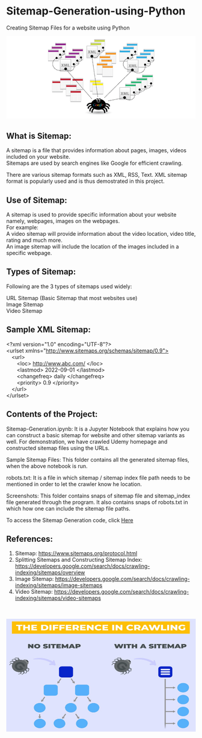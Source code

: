 # Sitemap-Generation-using-Python
Creating Sitemap Files for a website using Python

<img src="Screenshots/1_UzKrCwQ5jRaBvjV7eaEhJA.png">

## What is Sitemap:
A sitemap is a file that provides information about pages, images, videos included on your website.<br>
Sitemaps are used by search engines like Google for efficient crawling.<br>

There are various sitemap formats such as XML, RSS, Text. XML sitemap format is popularly used and is thus demostrated in this project.<br>

## Use of Sitemap:
A sitemap is used to provide specific information about your website namely, webpages, images on the webpages.<br>
For example:<br>
A video sitemap will provide information about the video location, video title, rating and much more.<br>
An image sitemap will include the location of the images included in a specific webpage.<br>

## Types of Sitemap:
Following are the 3 types of sitemaps used widely:<br>

URL Sitemap (Basic Sitemap that most websites use)<br>
Image Sitemap<br>
Video Sitemap<br>

## Sample XML Sitemap:

\<?xml version="1.0" encoding="UTF-8"?><br>
\<urlset xmlns="http://www.sitemaps.org/schemas/sitemap/0.9"><br>
    &emsp;\<url><br>
        &emsp;&emsp;\<loc> http://www.abc.com/ \</loc><br>
        &emsp;&emsp;\<lastmod> 2022-09-01 \</lastmod><br>
        &emsp;&emsp;\<changefreq> daily \</changefreq><br>
        &emsp;&emsp;\<priority> 0.9 \</priority>  <br>
    &emsp;\</url><br>
\</urlset>

## Contents of the Project:

Sitemap-Generation.ipynb: It is a Jupyter Notebook that explains how you can construct a basic sitemap for website and other sitemap variants as well. For demonstration, we have crawled Udemy homepage and constructed sitemap files using the URLs.<br>

Sample Sitemap Files: This folder contains all the generated sitemap files, when the above notebook is run.<br>

robots.txt: It is a file in which sitemap / sitemap index file path needs to be mentioned in order to let the crawler know he location.<br>

Screenshots: This folder contains snaps of sitemap file and sitemap_index file generated through the program. It also contains snaps of robots.txt in which how one can include the sitemap file paths.<br>

To access the Sitemap Generation code, click <a href="https://github.com/shalaka-thorat/Sitemap-Generation-using-Python/blob/main/Sitemap-Generation.ipynb">Here</a>
    
## References:

1) Sitemap: https://www.sitemaps.org/protocol.html
2) Splitting Sitemaps and Constructing Sitemap Index: https://developers.google.com/search/docs/crawling-indexing/sitemaps/overview
3) Image Sitemap: https://developers.google.com/search/docs/crawling-indexing/sitemaps/image-sitemaps
4) Video Sitemap: https://developers.google.com/search/docs/crawling-indexing/sitemaps/video-sitemaps

## 
<br>
<img src="Screenshots/sitemap_img.jpg" height="300" width="600">
